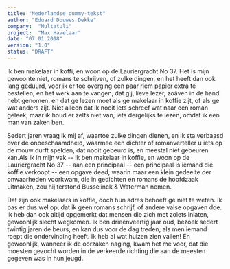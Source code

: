 ```yaml
---
title: "Nederlandse dummy-tekst"
author: "Eduard Douwes Dekke"
company:  "Multatuli"
project:  "Max Havelaar"
date: "07.01.2018"
version: "1.0"
status: "DRAFT"
---
```


Ik ben makelaar in koffi, en woon op de Lauriergracht No 37. Het is mijn
gewoonte niet, romans te schrijven, of zulke dingen, en het heeft dan ook lang
geduurd, voor ik er toe overging een paar riem papier extra te bestellen, en het
werk aan te vangen, dat gij, lieve lezer, zoâven in de hand hebt genomen, en dat
ge lezen moet als ge makelaar in koffie zijt, of als ge wat anders zijt. Niet
alleen dat ik nooit iets schreef wat naar een roman geleek, maar ik houd er
zelfs niet van, iets dergelijks te lezen, omdat ik een man van zaken ben.

Sedert jaren vraag ik mij af, waartoe zulke dingen dienen, en ik sta verbaasd
over de onbeschaamdheid, waarmee een dichter of romanverteller u iets op de mouw
durft spelden, dat nooit gebeurd is, en meestal niet gebeuren kan.Als ik in mijn
vak -- ik ben makelaar in koffie, en woon op de Lauriergracht No 37 -- aan een
principaal -- een principaal is iemand die koffie verkoopt -- een opgave deed,
waarin maar een klein gedeelte der onwaarheden voorkwam, die in gedichten en
romans de hoofdzaak uitmaken, zou hij terstond Busselinck & Waterman nemen.

Dat zijn ook makelaars in koffie, doch hun adres behoeft ge niet te weten. Ik
pas er dus wel op, dat ik geen romans schrijf, of andere valse opgaven doe. Ik
heb dan ook altijd opgemerkt dat mensen die zich met zoiets inlaten, gewoonlijk
slecht wegkomen. Ik ben drieënveertig jaar oud, bezoek sedert twintig jaren de
beurs, en kan dus voor de dag treden, als men iemand roept die ondervinding
heeft. Ik heb al wat huizen zien vallen! En gewoonlijk, wanneer ik de oorzaken
naging, kwam het me voor, dat die moesten gezocht worden in de verkeerde
richting die aan de meesten gegeven was in hun jeugd.
